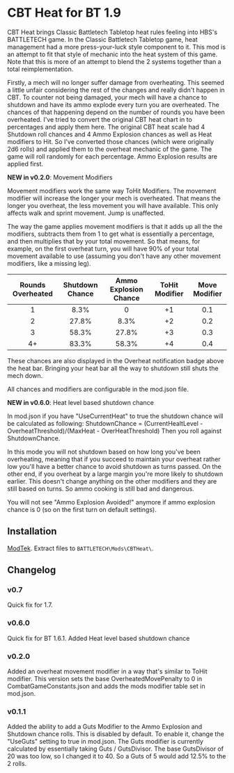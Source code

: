 # CBT Heat for BT 1.9

CBT Heat brings Classic Battletech Tabletop heat rules feeling into HBS's BATTLETECH game.  In the Classic Battletech Tabletop game, heat management had a more press-your-luck style component to it.  This mod is an attempt to fit that style of mechanic into the heat system of this game.  Note that this is more of an attempt to blend the 2 systems together than a total reimplementation.

Firstly, a mech will no longer suffer damage from overheating.  This seemed a little unfair considering the rest of the changes and really didn't happen in CBT. To counter not being damaged, your mech will have a chance to shutdown and have its ammo explode every turn you are overheated.  The chances of that happening depend on the number of rounds you have been overheated.  I've tried to convert the original CBT heat chart in to percentages and apply them here.  The original CBT heat scale had 4 Shutdown roll chances and 4 Ammo Explosion chances as well as Heat modifiers to Hit.  So I've converted those chances (which were originally 2d6 rolls) and applied them to the overheat mechanic of the game. The game will roll randomly for each percentage.  Ammo Explosion results are applied first.

__NEW in v0.2.0__: Movement Modifiers

Movement modifiers work the same way ToHit Modifiers.  The movement modifier will increase the longer your mech is overheated.  That means the longer you overheat, the less movement you will have available.  This only affects walk and sprint movement.  Jump is unaffected.

The way the game applies movement modifiers is that it adds up all the the modifiers, subtracts them from 1 to get what is essentially a percentage, and then multiplies that by your total movement. So that means, for example, on the first overheat turn, you will have 90% of your total movement available to use (assuming you don't have any other movement modifiers, like a missing leg).


| Rounds Overheated | Shutdown Chance | Ammo Explosion Chance | ToHit Modifier | Move Modifier |
|:-----------------:|:---------------:|:---------------------:|:--------------:|:-------------:|
| 1                 | 8.3%            | 0                     | +1             | 0.1           |
| 2                 | 27.8%           | 8.3%                  | +2             | 0.2           |
| 3                 | 58.3%           | 27.8%                 | +3             | 0.3           |
| 4+                | 83.3%           | 58.3%                 | +4             | 0.4           |

These chances are also displayed in the Overheat notification badge above the heat bar.  Bringing your heat bar all the way to shutdown still shuts the mech down.

All chances and modifiers are configurable in the mod.json file.

__NEW in v0.6.0__: Heat level based shutdown chance

In mod.json if you have "UseCurrentHeat" to true the shutdown chance will be calculated as following:
ShutdownChance = (CurrentHealtLevel - OverheatThreshold)/(MaxHeat - OverHeatThreshold)
Then you roll against ShutdownChance.

In this mode you will not shutdown based on how long you've been overheating, meaning that if you succeed to maintain your overheat rather low you'll have a better chance to avoid shutdown as turns passed. On the other end, if you overheat by a large margin you're more likely to shutdown earlier.
This doesn't change anything on the other modifiers and they are still based on turns. So ammo cooking is still bad and dangerous.

You will not see "Ammo Explosion Avoided!" anymore if ammo explosion chance is 0 (so on the first turn on default settings).

## Installation

[ModTek](https://github.com/BattletechModders/ModTek/releases). Extract files to `BATTLETECH\Mods\CBTHeat\`.

## Changelog

### v0.7
Quick fix for 1.7.

### v0.6.0
Quick fix for BT 1.6.1. 
Added Heat level based shutdown chance

### v0.2.0
Added an overheat movement modifier in a way that's similar to ToHit modifier.  This version sets the base OverheatedMovePenalty to 0 in CombatGameConstants.json and adds the mods modifier table set in mod.json.

### v0.1.1
Added the ability to add a Guts Modifier to the Ammo Explosion and Shutdown chance rolls.  This is disabled by default.  To enable it, change the "UseGuts" setting to true in mod.json. The Guts modifier is currently calculated by essentially taking Guts / GutsDivisor.  The base GutsDivisor of 20 was too low, so I changed it to 40.  So a Guts of 5 would add 12.5% to the 2 rolls.
